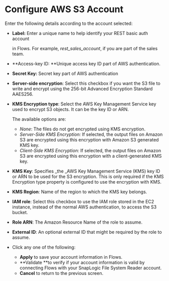# Configure AWS S3 Account

Enter the following details according to the account selected: 

*   **Label:** Enter a unique name to help identify your REST basic auth account

    in Flows. For example, _rest_sales_account_, if you are part of the sales team.
* **Access-key ID: **Unique access key ID part of AWS authentication.
* **Secret Key:** Secret key part of AWS authentication
* **Server-side encryption**: Select this checkbox if you want the S3 file to write and encrypt using the 256-bit Advanced Encryption Standard AAES256.
*   **KMS Encryption type**: Select the AWS Key Management Service key used to encrypt S3 objects. It can be the key ID or ARN.

    The available options are:

    * _None_: The files do not get encrypted using KMS encryption.
    * _Server-Side KMS Encryption:_ If selected, the output files on Amazon S3 are encrypted using this encryption with Amazon S3 generated KMS key.
    * _Client-Side KMS Encryption:_ If selected, the output files on Amazon S3 are encrypted using this encryption with a client-generated KMS key.
* **KMS Key**:  Specifies _the _AWS Key Management Service (KMS) key ID or ARN to be used for the S3 encryption. This is only required if the KMS Encryption type property is configured to use the encryption with KMS.
* **KMS Region**: Name of the region to which the KMS key belongs.
* **IAM role**: Select this checkbox to use the IAM role stored in the EC2 instance, instead of the normal AWS authentication, to access the S3 bucket.
* **Role ARN**: The Amazon Resource Name of the role to assume.
* **External ID**: An optional external ID that might be required by the role to assume.
* Click any one of the following:
  * **Apply** to save your account information in Flows.
  * **Validate **to verify if your account information is valid by connecting Flows with your SnapLogic File System Reader account.
  * **Cancel** to return to the previous screen.
